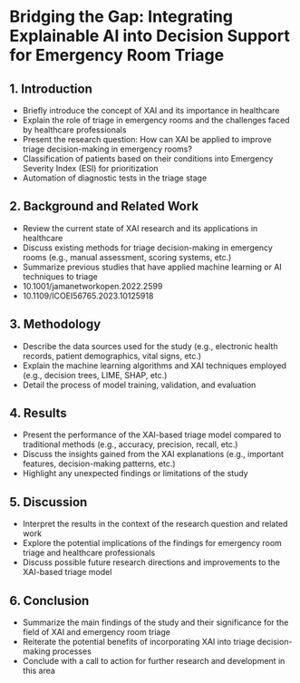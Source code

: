 # Bridging the Gap: Integrating Explainable AI into Decision Support for Emergency Room Triage

## 1. Introduction
- Briefly introduce the concept of XAI and its importance in healthcare
- Explain the role of triage in emergency rooms and the challenges faced by healthcare professionals
- Present the research question: How can XAI be applied to improve triage decision-making in emergency rooms?
- Classification of patients based on their conditions into Emergency Severity Index (ESI) for prioritization
- Automation of diagnostic tests in the triage stage

## 2. Background and Related Work
- Review the current state of XAI research and its applications in healthcare
- Discuss existing methods for triage decision-making in emergency rooms (e.g., manual assessment, scoring systems, etc.)
- Summarize previous studies that have applied machine learning or AI techniques to triage
- 10.1001/jamanetworkopen.2022.2599
- 10.1109/ICOEI56765.2023.10125918

## 3. Methodology
- Describe the data sources used for the study (e.g., electronic health records, patient demographics, vital signs, etc.)
- Explain the machine learning algorithms and XAI techniques employed (e.g., decision trees, LIME, SHAP, etc.)
- Detail the process of model training, validation, and evaluation

## 4. Results
- Present the performance of the XAI-based triage model compared to traditional methods (e.g., accuracy, precision, recall, etc.)
- Discuss the insights gained from the XAI explanations (e.g., important features, decision-making patterns, etc.)
- Highlight any unexpected findings or limitations of the study

## 5. Discussion
- Interpret the results in the context of the research question and related work
- Explore the potential implications of the findings for emergency room triage and healthcare professionals
- Discuss possible future research directions and improvements to the XAI-based triage model

## 6. Conclusion
- Summarize the main findings of the study and their significance for the field of XAI and emergency room triage
- Reiterate the potential benefits of incorporating XAI into triage decision-making processes
- Conclude with a call to action for further research and development in this area